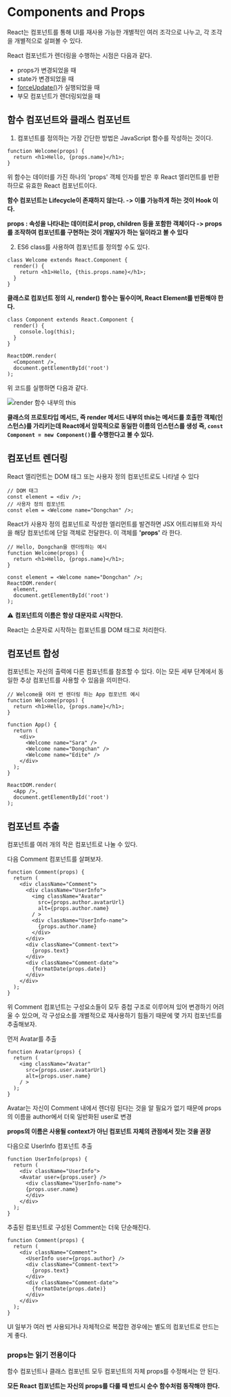 # Components and Props

React는 컴포넌트를 통해 UI를 재사용 가능한 개별적인 여러 조각으로 나누고, 각 조각을 개별적으로 살펴볼 수 있다.

React 컴포넌트가 렌더링을 수행하는 시점은 다음과 같다.
- props가 변경되었을 때
- state가 변경되었을 때
- [forceUpdate()](https://ko.reactjs.org/docs/react-component.html#forceupdate)가 실행되었을 때
- 부모 컴포넌트가 렌더링되었을 때

## 함수 컴포넌트와 클래스 컴포넌트

1. 컴포넌트를 정의하는 가장 간단한 방법은 JavaScript 함수를 작성하는 것이다.
```JSX
function Welcome(props) {
  return <h1>Hello, {props.name}</h1>;
}
```
위 함수는 데이터를 가진 하나의 'props' 객체 인자를 받은 후 React 엘리먼트를 반환하므로 유효한 React 컴포넌트이다.

**함수 컴포넌트는 Lifecycle이 존재하지 않는다. -> 이를 가능하게 하는 것이 Hook 이다.**

**props : 속성을 나타내는 데이터로서 prop, children 등을 포함한 객체이다 -> props를 조작하여 컴포넌트를 구현하는 것이 개발자가 하는 일이라고 볼 수 있다**

2. ES6 class를 사용하여 컴포넌트를 정의할 수도 있다.
```JSX
class Welcome extends React.Component {
  render() {
    return <h1>Hello, {this.props.name}</h1>;
  }
}
```
**클래스로 컴포넌트 정의 시, render() 함수는 필수이며, React Element를 반환해야 한다.**

```JSX
class Component extends React.Component {
  render() {
    console.log(this);
  }
}

ReactDOM.render(
  <Component />,
  document.getElementById('root')
);
```

위 코드를 실행하면 다음과 같다.

![render 함수 내부의 this](https://user-images.githubusercontent.com/67866773/101848292-75104380-3b98-11eb-9f3f-44f888ada763.PNG)

**클래스의 프로토타입 메서드, 즉 render 메서드 내부의 this는 메서드를 호출한 객체(인스턴스)를 가리키는데 React에서 암묵적으로 동일한 이름의 인스턴스를 생성 즉, `const Component = new Component()`를 수행한다고 볼 수 있다.**

## 컴포넌트 렌더링

React 엘리먼트는 DOM 태그 또는 사용자 정의 컴포넌트로도 나타낼 수 있다
```JSX
// DOM 태그
const element = <div />;
// 사용자 정의 컴포넌트
const elem = <Welcome name="Dongchan" />;
```

React가 사용자 정의 컴포넌트로 작성한 엘리먼트를 발견하면 JSX 어트리뷰트와 자식을 해당 컴포넌트에 단일 객체로 전달한다. 이 객체를 **'props'** 라 한다.
```JSX
// Hello, Dongchan을 렌더링하는 예시
function Welcome(props) {
  return <h1>Hello, {props.name}</h1>;
}

const element = <Welcome name="Dongchan" />;
ReactDOM.render(
  element,
  document.getElementById('root')
);
```

⚠ **컴포넌트의 이름은 항상 대문자로 시작한다.**

React는 소문자로 시작하는 컴포넌트를 DOM 태그로 처리한다.

## 컴포넌트 합성

컴포넌트는 자신의 출력에 다른 컴포넌트를 참조할 수 있다. 이는 모든 세부 단계에서 동일한 추상 컴포넌트를 사용할 수 있음을 의미한다.

```JSX
// Welcome을 여러 번 렌더링 하는 App 컴포넌트 예시
function Welcome(props) {
  return <h1>Hello, {props.name}</h1>;
}

function App() {
  return (
    <div>
      <Welcome name="Sara" />
      <Welcome name="Dongchan" />
      <Welcome name="Edite" />
    </div>
  );
}

ReactDOM.render(
  <App />,
  document.getElementById('root')
);
```

## 컴포넌트 추출

컴포넌트를 여러 개의 작은 컴포넌트로 나눌 수 있다.

다음 Comment 컴포넌트를 살펴보자.
```JSX
function Comment(props) {
  return (
    <div className="Comment">
      <div className="UserInfo">
        <img className="Avatar"
          src={props.author.avatarUrl}
          alt={props.author.name}
        / >
        <div className="UserInfo-name">
          {props.author.name}
        </div>
      </div>
      <div className="Comment-text">
        {props.text}
      </div>
      <div className="Comment-date">
        {formatDate(props.date)}
      </div>
    </div>
  );
}
```
위 Comment 컴포넌트는 구성요소들이 모두 중첩 구조로 이루어져 있어 변경하기 어려울 수 있으며, 각 구성요소를 개별적으로 재사용하기 힘들기 때문에 몇 가지 컴포넌트를 추출해보자.

먼저 Avatar를 추출
```JSX
function Avatar(props) {
  return (
    <img className="Avatar"
      src={props.user.avatarUrl}
      alt={props.user.name}
    / >
  );
}
```
Avatar는 자신이 Comment 내에서 렌더링 된다는 것을 알 필요가 없기 때문에 props의 이름을 author에서 더욱 일반화된 user로 변경

**props의 이름은 사용될 context가 아닌 컴포넌트 자체의 관점에서 짓는 것을 권장**

다음으로 UserInfo 컴포넌트 추출
```JSX
function UserInfo(props) {
  return (
    <div className="UserInfo">
    <Avatar user={props.user} />
      <div className="UserInfo-name">
      {props.user.name}
      </div>
    </div>
  );
}
```

추출된 컴포넌트로 구성된 Comment는 더욱 단순해진다.
```JSX
function Comment(props) {
  return (
    <div className="Comment">
      <UserInfo user={props.author} />
      <div className="Comment-text">
        {props.text}
      </div>
      <div className="Comment-date">
        {formatDate(props.date)}
      </div>
    </div>
  );
}
```
UI 일부가 여러 번 사용되거나 자체적으로 복잡한 경우에는 별도의 컴포넌트로 만드는게 좋다.

### props는 읽기 전용이다

함수 컴포넌트나 클래스 컴포넌트 모두 컴포넌트의 자체 props를 수정해서는 안 된다.

**모든 React 컴포넌트는 자신의 props를 다룰 때 반드시 순수 함수처럼 동작해야 한다.**